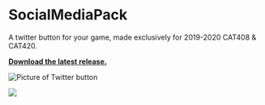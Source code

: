 # SocialMediaPack
A twitter button for your game, made exclusively for 2019-2020 CAT408 & CAT420.

[__Download the latest release.__](https://github.com/soriojas/SocialMediaPack/releases)

![Picture of Twitter button](https://pbs.twimg.com/media/EQ3eGZWUUAARWJv?format=png&name=900x900)

![](https://i.imgur.com/AMzjQGF.png)
